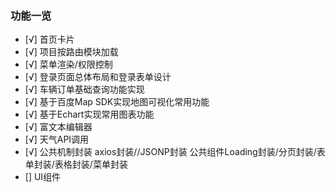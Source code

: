 ### 功能一览
      
- [√] 首页卡片
- [√] 项目按路由模块加载
- [√] 菜单渲染/权限控制
- [√] 登录页面总体布局和登录表单设计
- [√] 车辆订单基础查询功能实现
- [√] 基于百度Map SDK实现地图可视化常用功能
- [√] 基于Echart实现常用图表功能
- [√] 富文本编辑器
- [√] 天气API调用
- [√] 公共机制封装 axios封装//JSONP封装 公共组件Loading封装/分页封装/表单封装/表格封装/菜单封装
- [] UI组件


